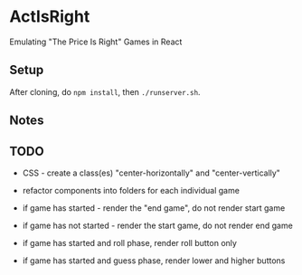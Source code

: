 # ActIsRight
Emulating "The Price Is Right" Games in React

## Setup
After cloning, do `npm install`, then `./runserver.sh`.

## Notes

## TODO
- CSS - create a class(es) "center-horizontally" and "center-vertically"
- refactor components into folders for each individual game

- if game has started - render the "end game", do not render start game
- if game has not started - render the start game, do not render end game

- if game has started and roll phase, render roll button only
- if game has started and guess phase, render lower and higher buttons

